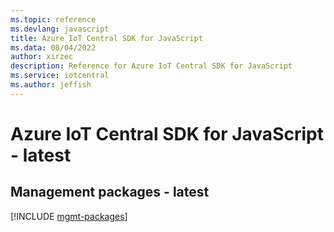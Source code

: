 ```yaml
---
ms.topic: reference
ms.devlang: javascript
title: Azure IoT Central SDK for JavaScript
ms.data: 08/04/2022
author: xirzec
description: Reference for Azure IoT Central SDK for JavaScript
ms.service: iotcentral
ms.author: jeffish
---
```

# Azure IoT Central SDK for JavaScript - latest

## Management packages - latest
[!INCLUDE [mgmt-packages](iot-central-mgmt-index.md)]